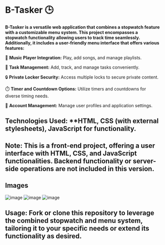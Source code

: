 # B-Tasker 🕒

**B-Tasker is a versatile web application that combines a stopwatch feature with a customizable menu system. This project encompasses a stopwatch functionality allowing users to track time seamlessly. Additionally, it includes a user-friendly menu interface that offers various features:**

🎵 **Music Player Integration:** Play, add songs, and manage playlists.

📝 **Task Management:** Add, track, and manage tasks conveniently.

🔒 **Private Locker Security:** Access multiple locks to secure private content.

⏱️ **Timer and Countdown Options:** Utilize timers and countdowns for diverse timing needs.

👤 **Account Management:** Manage user profiles and application settings.

## Technologies Used: **HTML, CSS (with external stylesheets), JavaScript for functionality.

## Note: **This is a front-end project, offering a user interface with HTML, CSS, and JavaScript functionalities. Backend functionality or server-side operations are not included in this version.**
## Images
![image](https://github.com/BOSS294/B-Tasker/assets/72921622/a852ef3f-62d1-4d87-a446-ba69da2a4b28)
![image](https://github.com/BOSS294/B-Tasker/assets/72921622/639cc43d-85fb-487c-a4f5-f2c99b970d28)
![image](https://github.com/BOSS294/B-Tasker/assets/72921622/3ea4d57d-85ae-4711-bb3b-19b173c0011e)

## Usage: **Fork or clone this repository to leverage the combined stopwatch and menu system, tailoring it to your specific needs or extend its functionality as desired.**
